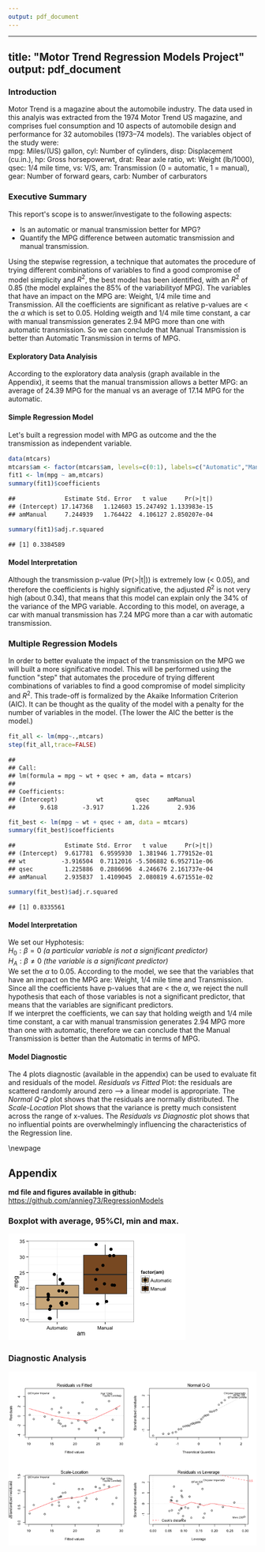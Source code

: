 ```yaml
---
output: pdf_document
---
```

---
title: "Motor Trend Regression Models Project"
output: pdf_document
--- 
  
### Introduction
Motor Trend is a magazine about the automobile industry. The data used in this analyis was extracted from the 1974 Motor Trend US magazine, and comprises fuel consumption and 10 aspects of automobile design and performance for 32 automobiles (1973–74 models).
The variables object of the study were:  
mpg: Miles/(US) gallon, cyl: Number of cylinders, disp: Displacement (cu.in.), hp: Gross horsepowerwt, drat: Rear axle ratio, wt: Weight (lb/1000), qsec: 1/4 mile time, vs: V/S, am: Transmission (0 = automatic, 1 = manual), gear: Number of forward gears, carb: Number of carburators  

### Executive Summary
This report's scope is to answer/investigate to the following aspects:  
- Is an automatic or manual transmission better for MPG?  
- Quantify the MPG difference between automatic transmission and manual transmission.

Using the stepwise regression, a technique that automates the procedure of trying different combinations of variables to find a good compromise of model simplicity and $R^2$, the best model has been identified, with an $R^2$ of 0.85 (the model explaines the 85% of the variabilityof MPG). The variables that have an impact on the MPG are: Weight, 1/4 mile time and Transmission. All the coefficients are significant as relative p-values are < the $\alpha$ which is set to 0.05.
Holding weigth and 1/4 mile time constant, a car with manual transmission generates 2.94 MPG more than one with automatic transmission. So we can conclude that Manual Transmission is better than Automatic Transmission in terms of MPG.

#### Exploratory Data Analyisis
According to the exploratory data analysis (graph available in the Appendix), it seems that the manual transmission allows a better MPG: an average of 24.39 MPG for the manual vs an average of 17.14 MPG for the automatic. 

#### Simple Regression Model
Let's built a regression model with MPG as outcome and the the transmission as independent variable.

```r
data(mtcars)
mtcars$am <- factor(mtcars$am, levels=c(0:1), labels=c("Automatic","Manual"))
fit1 <- lm(mpg ~ am,mtcars)
summary(fit1)$coefficients
```

```
##              Estimate Std. Error   t value     Pr(>|t|)
## (Intercept) 17.147368   1.124603 15.247492 1.133983e-15
## amManual     7.244939   1.764422  4.106127 2.850207e-04
```

```r
summary(fit1)$adj.r.squared
```

```
## [1] 0.3384589
```

#### Model Interpretation
Although the transmission p-value (Pr(>|t|)) is extremely low (< 0.05), and therefore the coefficients is highly significative, the adjusted $R^2$ is not very high (about 0.34), that means that this model can explain only the 34% of the variance of the MPG variable. According to this model, on average, a car with manual transmission has 7.24 MPG more than a car with automatic transmission.


### Multiple Regression Models
In order to better evaluate the impact of the transmission on the MPG we will built a more significative model. This will be performed using the function "step" that automates the procedure of trying different combinations of variables to find a good compromise of model simplicity and $R^2$.
This trade-off is formalized by the Akaike Information Criterion (AIC). It can be thought as the quality of the model with a penalty for the number of variables in the model. (The lower the AIC the better is the model.)

```r
fit_all <- lm(mpg~.,mtcars)
step(fit_all,trace=FALSE)
```

```
## 
## Call:
## lm(formula = mpg ~ wt + qsec + am, data = mtcars)
## 
## Coefficients:
## (Intercept)           wt         qsec     amManual  
##       9.618       -3.917        1.226        2.936
```


```r
fit_best <- lm(mpg ~ wt + qsec + am, data = mtcars)
summary(fit_best)$coefficients
```

```
##              Estimate Std. Error   t value     Pr(>|t|)
## (Intercept)  9.617781  6.9595930  1.381946 1.779152e-01
## wt          -3.916504  0.7112016 -5.506882 6.952711e-06
## qsec         1.225886  0.2886696  4.246676 2.161737e-04
## amManual     2.935837  1.4109045  2.080819 4.671551e-02
```

```r
summary(fit_best)$adj.r.squared
```

```
## [1] 0.8335561
```

#### Model Interpretation
We set our Hyphotesis:   
$H_{0}: \beta = 0$  *(a particular variable is not a significant predictor)*  
$H_{A}: \beta \neq 0$  *(the variable is a significant predictor)*  
We set the $\alpha$ to 0.05.
According to the model, we see that the variables that have an impact on the MPG are: Weight, 1/4 mile time and Transmission. Since all the coefficients have p-values that are < the $\alpha$, we reject the null hypothesis that each of those variables is not a significant predictor, that means that the variables are significant predictors.  
If we interpret the coefficients, we can say that holding weigth and 1/4 mile time constant, a car with manual transmission generates 2.94 MPG more than one with automatic, therefore we can conclude that the Manual Transmission is better than the Automatic in terms of MPG.
 
#### Model Diagnostic
The 4 plots diagnostic (available in the appendix) can be used to evaluate fit and residuals of the model. *Residuals vs Fitted* Plot: the residuals are scattered randomly around zero --> a linear model is appropriate. The *Normal Q-Q* plot shows that the residuals are normally distributed. The *Scale-Location* Plot shows that the variance is pretty much consistent across the range of x-values. The *Residuals vs Diagnostic* plot shows that no influential points are  overwhelmingly influencing the characteristics of the Regression line. 



\newpage   

## Appendix  
  
**md file and figures available in github:** https://github.com/annieg73/RegressionModels 
  
### Boxplot with average, 95%CI, min and max.

![plot of chunk unnamed-chunk-4](figure/unnamed-chunk-4-1.png) 


### Diagnostic Analysis  

![plot of chunk unnamed-chunk-5](figure/unnamed-chunk-5-1.png) 
